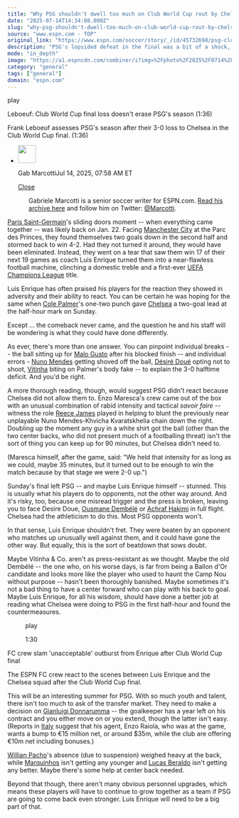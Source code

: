 ```yaml
---
title: "Why PSG shouldn't dwell too much on Club World Cup rout by Chelsea"
date: "2025-07-14T14:34:08.000Z"
slug: "why-psg-shouldn't-dwell-too-much-on-club-world-cup-rout-by-chelsea"
source: "www.espn.com - TOP"
original_link: "https://www.espn.com/soccer/story/_/id/45732698/psg-club-world-cup-thrashing-lessons-luis-enrique-chelsea"
description: "PSG's lopsided defeat in the final was a bit of a shock, though it offers important lessons."
mode: "in_depth"
image: "https://a1.espncdn.com/combiner/i?img=%2Fphoto%2F2025%2F0714%2Fr1518915_1296x729_16%2D9.jpg"
category: "general"
tags: ["general"]
domain: "espn.com"
---
```

<div id="readability-page-1" class="page"><div data-video="watch,640,360,45735072" data-cerebro-id="68743349c0cf9d49642f56c0" data-title="Leboeuf: Club World Cup final loss doesn't erase PSG's season" data-source="espn"><div><picture><source srcset="https://a.espncdn.com/combiner/i?img=%2Fmedia%2Fmotion%2F2025%2F0713%2Fdm_250713_COM_SOC_Analysis_Leboeuf_Club_World_Cup_final_loss_doesnt_erase_PSGs_season_GLOBAL_20250713%2Fdm_250713_COM_SOC_Analysis_Leboeuf_Club_World_Cup_final_loss_doesnt_erase_PSGs_season_GLOBAL_20250713.jpg&amp;w=943&amp;h=530&amp;cquality=80&amp;format=jpg" media="(min-width: 376px)"><source srcset="https://a.espncdn.com/combiner/i?img=%2Fmedia%2Fmotion%2F2025%2F0713%2Fdm_250713_COM_SOC_Analysis_Leboeuf_Club_World_Cup_final_loss_doesnt_erase_PSGs_season_GLOBAL_20250713%2Fdm_250713_COM_SOC_Analysis_Leboeuf_Club_World_Cup_final_loss_doesnt_erase_PSGs_season_GLOBAL_20250713.jpg&amp;w=375&amp;cquality=80, https://a.espncdn.com/combiner/i?img=%2Fmedia%2Fmotion%2F2025%2F0713%2Fdm_250713_COM_SOC_Analysis_Leboeuf_Club_World_Cup_final_loss_doesnt_erase_PSGs_season_GLOBAL_20250713%2Fdm_250713_COM_SOC_Analysis_Leboeuf_Club_World_Cup_final_loss_doesnt_erase_PSGs_season_GLOBAL_20250713.jpg&amp;w=750&amp;cquality=40&amp;format=jpg 2x" media="(max-width: 375px)"></picture><p><span data-id="45735072">play</span></p></div><figcaption><div><p><span>Leboeuf: Club World Cup final loss doesn't erase PSG's season (1:36)</span></p><p>Frank Leboeuf assesses PSG's season after their 3-0 loss to Chelsea in the Club World Cup final. (1:36)</p></div></figcaption></div><div><div><ul><li><p><img src="https://a.espncdn.com/combiner/i?img=/i/columnists/marcotti_gab_m.jpg&amp;h=80&amp;w=80&amp;scale=crop" alt="" width="40" height="40"></p><p>Gab Marcotti<span>Jul 14, 2025, 07:58 AM ET</span></p><div><p><a href="#">Close</a></p><ul>Gabriele Marcotti is a senior soccer writer for ESPN.com. <a href="https://www.espn.com/search/_/type/articles/q/marcotti" target="_blank" rel="noopener">Read his archive here</a> and follow him on Twitter: <a href="https://twitter.com/Marcotti" target="_blank" rel="noopener">@Marcotti</a>.</ul></div></li></ul></div><p><a data-clubhouse-guid="79843c9e-0fe0-63b4-b591-9affc0dbd517" href="https://www.espn.com/soccer/team?id=160">Paris Saint-Germain</a>'s sliding doors moment -- when everything came together -- was likely back on Jan. 22. Facing <a data-clubhouse-guid="94fd5d7e-35b1-9d52-c9f2-4a37259bea36" href="https://www.espn.com/soccer/team?id=382">Manchester City</a> at the Parc des Princes, they found themselves two goals down in the second half and stormed back to win 4-2. Had they not turned it around, they would have been eliminated. Instead, they went on a tear that saw them win 17 of their next 19 games as coach Luis Enrique turned them into a near-flawless football machine, clinching a domestic treble and a first-ever <a data-league-guid="da52796f-2621-3351-8e77-955da92ea82d" href="https://www.espn.com/soccer/league/_/name/UEFA.CHAMPIONS">UEFA Champions League</a> title.</p><p>Luis Enrique has often praised his players for the reaction they showed in adversity and their ability to react. You can be certain he was hoping for the same when <a data-player-guid="6db4c779-7f2c-07f7-14ce-64d74f7d7fad" href="http://espn.com/soccer/player/_/id/217092/cole-palmer">Cole Palmer</a>'s one-two punch gave <a data-clubhouse-guid="c43a00b9-2826-72b3-77a0-62730abc936e" href="https://www.espn.com/soccer/team?id=363">Chelsea</a> a two-goal lead at the half-hour mark on Sunday.</p><p>Except ... the comeback never came, and the question he and his staff will be wondering is what they could have done differently.</p><p>As ever, there's more than one answer. You can pinpoint individual breaks -- the ball sitting up for <a data-player-guid="079b587a-173f-3a77-98b2-60f43628ef68" href="http://espn.com/soccer/player/_/id/308947/malo-gusto">Malo Gusto</a> after his blocked finish -- and individual errors - <a data-player-guid="bcd38483-c60b-0252-80d5-14eb40d25155" href="http://espn.com/soccer/player/_/id/217092/nuno-mendes">Nuno Mendes</a> getting shoved off the ball, <a data-player-guid="a1cf7fd7-1110-341d-ad03-f44c09ae2bb5" href="http://espn.com/soccer/player/_/id/217092/desire-doue">Désiré Doué</a> opting not to shoot, <a data-player-guid="025e47e3-91a4-3a04-bd98-66fca18c9a04" href="http://espn.com/soccer/player/_/id/159047/vitinha">Vitinha</a> biting on Palmer's body fake -- to explain the 3-0 halftime deficit. And you'd be right.</p><p>A more thorough reading, though, would suggest PSG didn't react because Chelsea did not allow them to. Enzo Maresca's crew came out of the box with an unusual combination of rabid intensity and tactical <em>savoir faire</em> -- witness the role <a data-player-guid="b89d5b36-af9b-ee96-1d95-3dcb40636b86" href="http://espn.com/soccer/player/_/id/189007/reece-james">Reece James</a> played in helping to blunt the previously near unplayable Nuno Mendes-Khvicha Kvaratskhelia chain down the right. Doubling up the moment any guy in a white shirt got the ball (other than the two center backs, who did not present much of a footballing threat) isn't the sort of thing you can keep up for 90 minutes, but Chelsea didn't need to.</p><p>(Maresca himself, after the game, said: "We held that intensity for as long as we could, maybe 35 minutes, but it turned out to be enough to win the match because by that stage we were 2-0 up.")</p><p>Sunday's final left PSG -- and maybe Luis Enrique himself -- stunned. This is usually what his players do to opponents, not the other way around. And it's risky, too, because one misread trigger and the press is broken, leaving you to face Desire Doue, <a data-player-guid="5c936c66-707c-6b18-bbef-6214d951771d" href="http://espn.com/soccer/player/_/id/217092/ousmane-dembele">Ousmane Dembélé</a> or <a data-player-guid="5c8662cd-474c-892f-369c-15544105fe99" href="http://espn.com/soccer/player/_/id/159047/achraf-hakimi">Achraf Hakimi</a> in full flight. Chelsea had the athleticism to do this. Most PSG opponents won't.</p><p>In that sense, Luis Enrique shouldn't fret. They were beaten by an opponent who matches up unusually well against them, and it could have gone the other way. But equally, this is the sort of beatdown that sows doubt.</p><p>Maybe Vitinha &amp; Co. aren't as press-resistant as we thought. Maybe the old Dembélé -- the one who, on his worse days, is far from being a Ballon d'Or candidate and looks more like the player who used to haunt the Camp Nou without purpose -- hasn't been thoroughly banished. Maybe sometimes it's not a bad thing to have a center forward who can play with his back to goal. Maybe Luis Enrique, for all his wisdom, should have done a better job at reading what Chelsea were doing to PSG in the first half-hour and found the countermeasures.</p><div data-behavior="video_scroll"><figure data-video="watch,640,360,45735236" data-cerebro-id="687438bcf9cb241c51c4fe97" data-title="FC crew slam 'unacceptable' outburst from Enrique after Club World Cup final" data-source="espn"><picture><source data-srcset="https://a1.espncdn.com/combiner/i?img=%2Fmedia%2Fmotion%2F2025%2F0713%2Fdm_250713_COM_SOC_Analysis_FC_crew_slam_E28098unac1134%2Fdm_250713_COM_SOC_Analysis_FC_crew_slam_E28098unac1134.jpg&amp;w=640&amp;h=360&amp;cquality=80&amp;format=jpg" media="(min-width: 376px)"><source data-srcset="https://a1.espncdn.com/combiner/i?img=%2Fmedia%2Fmotion%2F2025%2F0713%2Fdm_250713_COM_SOC_Analysis_FC_crew_slam_E28098unac1134%2Fdm_250713_COM_SOC_Analysis_FC_crew_slam_E28098unac1134.jpg&amp;w=335&amp;cquality=80, https://a1.espncdn.com/combiner/i?img=%2Fmedia%2Fmotion%2F2025%2F0713%2Fdm_250713_COM_SOC_Analysis_FC_crew_slam_E28098unac1134%2Fdm_250713_COM_SOC_Analysis_FC_crew_slam_E28098unac1134.jpg&amp;w=670&amp;cquality=40&amp;format=jpg 2x" media="(max-width: 375px)"></picture><span data-id="45735236">play</span><figcaption><p>1:30</p></figcaption></figure><div><p>FC crew slam 'unacceptable' outburst from Enrique after Club World Cup final</p><p>The ESPN FC crew react to the scenes between Luis Enrique and the Chelsea squad after the Club World Cup final.</p></div></div><p>This will be an interesting summer for PSG. With so much youth and talent, there isn't too much to ask of the transfer market. They need to make a decision on <a data-player-guid="bafc75bd-f245-c2e3-c93b-ccf9907022bf" href="http://espn.com/soccer/player/_/id/217092/gianluigi-donnarumma">Gianluigi Donnarumma</a> -- the goalkeeper has a year left on his contract and you either move on or you extend, though the latter isn't easy. (Reports in <a data-clubhouse-guid="e5383473-2c2c-672e-5c37-253cfce49818" href="https://www.espn.com/soccer/team?id=162">Italy</a> suggest that his agent, Enzo Raiola, who was at the game, wants a bump to €15 million net, or around $35m, while the club are offering €10m net including bonuses.)</p><p><a data-player-guid="db059217-e358-0e29-cf20-f36b747ac0e6" href="http://espn.com/soccer/player/_/id/287005/willian-pacho">Willian Pacho</a>'s absence (due to suspension) weighed heavy at the back, while <a data-player-guid="486c975c-4d32-255f-1aa8-6a879631ea48" href="http://espn.com/soccer/player/_/id/297070/marquinhos">Marquinhos</a> isn't getting any younger and <a data-player-guid="7924120d-67e1-3f5b-8ddb-9a4bbdf42950" href="http://espn.com/soccer/player/_/id/316128/lucas-beraldo">Lucas Beraldo</a> isn't getting any better. Maybe there's some help at center back needed.</p><p>Beyond that though, there aren't many obvious personnel upgrades, which means these players will have to continue to grow together as a team if PSG are going to come back even stronger. Luis Enrique will need to be a big part of that.</p>
</div></div>